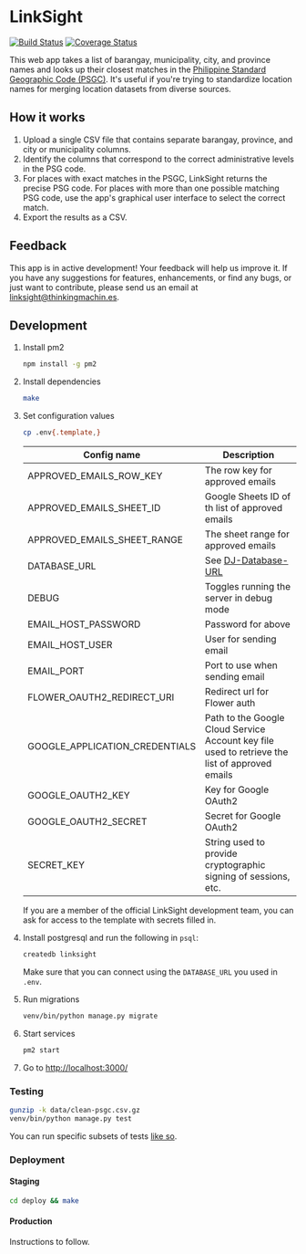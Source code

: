 # LinkSight

[![Build Status](https://travis-ci.org/thinkingmachines/linksight.svg?branch=master)](https://travis-ci.org/thinkingmachines/linksight)
[![Coverage Status](https://coveralls.io/repos/github/thinkingmachines/linksight/badge.svg?branch=master)](https://coveralls.io/github/thinkingmachines/linksight?branch=master)

This web app takes a list of barangay, municipality, city, and province names and looks up their closest matches in the [Philippine Standard Geographic Code (PSGC)](http://nap.psa.gov.ph/activestats/psgc/default.asp). It's useful if you're trying to standardize location names for merging location datasets from diverse sources.

## How it works

1. Upload a single CSV file that contains separate barangay, province, and city or municipality columns.
2. Identify the columns that correspond to the correct administrative levels in the PSG code.
3. For places with exact matches in the PSGC, LinkSight returns the precise PSG code. For places with more than one possible matching PSG code, use the app's graphical user interface to select the correct match.
4. Export the results as a CSV.

## Feedback

This app is in active development! Your feedback will help us improve it. If you
have any suggestions for features, enhancements, or find any bugs, or just want
to contribute, please send us an email at
[linksight@thinkingmachin.es](mailto:linksight@thinkingmachin.es).

## Development

1. Install pm2

    ```sh
    npm install -g pm2
    ```

1. Install dependencies

    ```sh
    make
    ```

1. Set configuration values

    ```sh
    cp .env{.template,}
    ```

    | Config name | Description |
    | - | - |
    | APPROVED_EMAILS_ROW_KEY | The row key for approved emails |
    | APPROVED_EMAILS_SHEET_ID | Google Sheets ID of th list of approved emails |
    | APPROVED_EMAILS_SHEET_RANGE | The sheet range for approved emails |
    | DATABASE_URL | See [DJ-Database-URL](https://github.com/kennethreitz/dj-database-url) |
    | DEBUG | Toggles running the server in debug mode |
    | EMAIL_HOST_PASSWORD | Password for above |
    | EMAIL_HOST_USER | User for sending email |
    | EMAIL_PORT | Port to use when sending email |
    | FLOWER_OAUTH2_REDIRECT_URI | Redirect url for Flower auth |
    | GOOGLE_APPLICATION_CREDENTIALS | Path to the Google Cloud Service Account key file used to retrieve the list of approved emails |
    | GOOGLE_OAUTH2_KEY | Key for Google OAuth2 |
    | GOOGLE_OAUTH2_SECRET | Secret for Google OAuth2 |
    | SECRET_KEY | String used to provide cryptographic signing of sessions, etc. |

    If you are a member of the official LinkSight development team, you can ask
    for access to the template with secrets filled in.

1. Install postgresql and run the following in `psql`:

    ```sh
    createdb linksight
    ```

    Make sure that you can connect using the `DATABASE_URL` you used in `.env`.

1. Run migrations

    ```sh
    venv/bin/python manage.py migrate
    ```

1. Start services

    ```sh
    pm2 start
    ```

1. Go to [http://localhost:3000/](http://localhost:3000/)

### Testing

```sh
gunzip -k data/clean-psgc.csv.gz
venv/bin/python manage.py test
```

You can run specific subsets of tests [like so](https://docs.djangoproject.com/en/2.1/topics/testing/overview/#running-tests).

### Deployment

#### Staging

```sh
cd deploy && make
```

#### Production

Instructions to follow.
